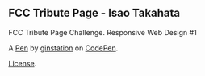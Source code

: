 FCC Tribute Page - Isao Takahata
--------------------------------
FCC Tribute Page Challenge. Responsive Web Design #1

A [Pen](https://codepen.io/ginstation24/pen/qBZVGqe) by [ginstation](https://codepen.io/ginstation24) on [CodePen](https://codepen.io).

[License](https://codepen.io/ginstation24/pen/qBZVGqe/license).